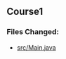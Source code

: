 ## Course1

### Files Changed:
- [src/Main.java](https://github.com/edwardpandelea/AutomationCourseItSchool/blob/master/src/Main.java)


